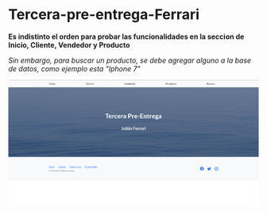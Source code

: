 # Tercera-pre-entrega-Ferrari

**Es indistinto el orden para probar las funcionalidades en la seccion de Inicio, Cliente, Vendedor y Producto**

*Sin embargo, para buscar un producto, se debe agregar alguno a la base de datos, como ejemplo esta "Iphone 7"*

![django](django-ferrari.png)
